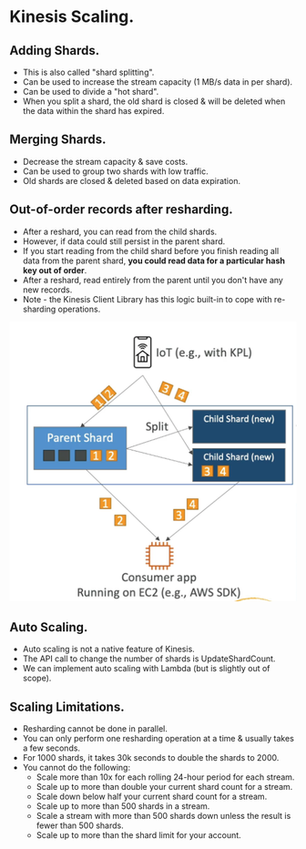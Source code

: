 # **Kinesis Scaling.**

## **Adding Shards.**

* This is also called "shard splitting".
* Can be used to increase the stream capacity (1 MB/s data in per shard).
* Can be used to divide a "hot shard".
* When you split a shard, the old shard is closed & will be deleted when the data within the shard has expired.

## **Merging Shards.**

* Decrease the stream capacity & save costs.
* Can be used to group two shards with low traffic.
* Old shards are closed & deleted based on data expiration.

## **Out-of-order records after resharding.**

* After a reshard, you can read from the child shards.
* However, if data could still persist in the parent shard.
* If you start reading from the child shard before you finish reading all data from the parent shard, **you could read data for a particular hash key out of order**.
* After a reshard, read entirely from the parent until you don't have any new records.
* Note - the Kinesis Client Library has this logic built-in to cope with re-sharding operations.

<img src='./images/OutOfOrderRecords.png'>

## **Auto Scaling.**

* Auto scaling is not a native feature of Kinesis.
* The API call to change the number of shards is UpdateShardCount.
* We can implement auto scaling with Lambda (but is slightly out of scope).

## **Scaling Limitations.**

* Resharding cannot be done in parallel.
* You can only perform one resharding operation at a time & usually takes a few seconds.
* For 1000 shards, it takes 30k seconds to double the shards to 2000.
* You cannot do the following:
    * Scale more than 10x for each rolling 24-hour period for each stream.
    * Scale up to more than double your current shard count for a stream.
    * Scale down below half your current shard count for a stream.
    * Scale up to more than 500 shards in a stream.
    * Scale a stream with more than 500 shards down unless the result is fewer than 500 shards.
    * Scale up to more than the shard limit for your account.
